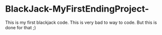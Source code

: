 # BlackJack-MyFirstEndingProject-
This is my first blackjack code. This is very bad to way to code. But this is done for that ;)
